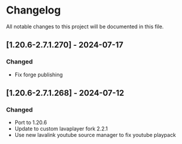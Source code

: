 # Changelog
All notable changes to this project will be documented in this file.

## [1.20.6-2.7.1.270] - 2024-07-17
### Changed
 - Fix forge publishing

## [1.20.6-2.7.1.268] - 2024-07-12
### Changed
 - Port to 1.20.6
 - Update to custom lavaplayer fork 2.2.1
 - Use new lavalink youtube source manager to fix youtube playpack
